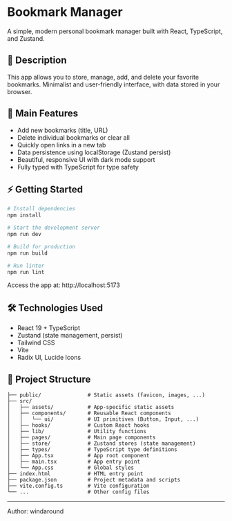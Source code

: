 # Bookmark Manager

A simple, modern personal bookmark manager built with React, TypeScript, and Zustand.

## 📝 Description

This app allows you to store, manage, add, and delete your favorite bookmarks. Minimalist and user-friendly interface, with data stored in your browser.

## 🚀 Main Features

- Add new bookmarks (title, URL)
- Delete individual bookmarks or clear all
- Quickly open links in a new tab
- Data persistence using localStorage (Zustand persist)
- Beautiful, responsive UI with dark mode support
- Fully typed with TypeScript for type safety

## ⚡️ Getting Started

```bash
# Install dependencies
npm install

# Start the development server
npm run dev

# Build for production
npm run build

# Run linter
npm run lint
```

Access the app at: http://localhost:5173

## 🛠 Technologies Used

- React 19 + TypeScript
- Zustand (state management, persist)
- Tailwind CSS
- Vite
- Radix UI, Lucide Icons

## 📁 Project Structure

```
├── public/               # Static assets (favicon, images, ...)
├── src/
│   ├── assets/           # App-specific static assets
│   ├── components/       # Reusable React components
│   │   └── ui/           # UI primitives (Button, Input, ...)
│   ├── hooks/            # Custom React hooks
│   ├── lib/              # Utility functions
│   ├── pages/            # Main page components
│   ├── store/            # Zustand stores (state management)
│   ├── types/            # TypeScript type definitions
│   ├── App.tsx           # App root component
│   ├── main.tsx          # App entry point
│   └── App.css           # Global styles
├── index.html            # HTML entry point
├── package.json          # Project metadata and scripts
├── vite.config.ts        # Vite configuration
└── ...                   # Other config files
```

---

Author: windaround
